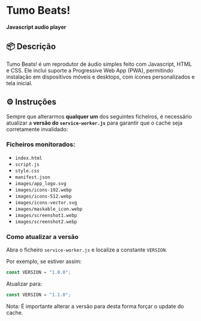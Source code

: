 # Tumo Beats!

**Javascript audio player**

## 📦 Descrição

Tumo Beats! é um reprodutor de áudio simples feito com Javascript, HTML e CSS. Ele inclui suporte a Progressive Web App (PWA), permitindo instalação em dispositivos móveis e desktops, com ícones personalizados e tela inicial.

## ⚙️ Instruções

Sempre que alterarmos **qualquer um** dos seguintes ficheiros, é necessário atualizar a **versão do `service-worker.js`** para garantir que o cache seja corretamente invalidado:

### Ficheiros monitorados:
- `index.html`
- `script.js`
- `style.css`
- `manifest.json`
- `images/app_logo.svg`
- `images/icons-192.webp`
- `images/icons-512.webp`
- `images/icons-vector.svg`
- `images/maskable_icon.webp`
- `images/screenshot1.webp`
- `images/screenshot2.webp`

### Como atualizar a versão

Abra o ficheiro `service-worker.js` e localize a constante `VERSION`.

Por exemplo, se estiver assim:

```js
const VERSION = "1.0.0";
```

Atualizar para:

```js
const VERSION = "1.1.0";
```

Nota: É importante alterar a versão para desta forma forçar o update do cache.

